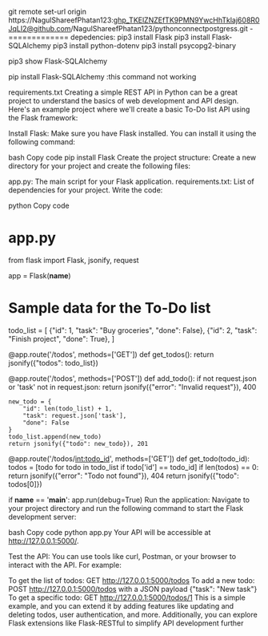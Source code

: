 
git remote set-url origin https://NagulShareefPhatan123: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@github.com/NagulShareefPhatan123/pythonconnectpostgress.git
-=============
depedencies:
pip3 install Flask
pip3 install Flask-SQLAlchemy
pip3 install python-dotenv
pip3 install psycopg2-binary

pip3 show Flask-SQLAlchemy

pip install Flask-SQLAlchemy :this command not working



requirements.txt
Creating a simple REST API in Python can be a great project to understand the basics of web development and API design. Here's an example project where we'll create a basic To-Do list API using the Flask framework:

Install Flask:
Make sure you have Flask installed. You can install it using the following command:

bash
Copy code
pip install Flask
Create the project structure:
Create a new directory for your project and create the following files:

app.py: The main script for your Flask application.
requirements.txt: List of dependencies for your project.
Write the code:

python
Copy code
# app.py
from flask import Flask, jsonify, request

app = Flask(__name__)

# Sample data for the To-Do list
todo_list = [
    {"id": 1, "task": "Buy groceries", "done": False},
    {"id": 2, "task": "Finish project", "done": True},
]

@app.route('/todos', methods=['GET'])
def get_todos():
    return jsonify({"todos": todo_list})

@app.route('/todos', methods=['POST'])
def add_todo():
    if not request.json or 'task' not in request.json:
        return jsonify({"error": "Invalid request"}), 400

    new_todo = {
        "id": len(todo_list) + 1,
        "task": request.json['task'],
        "done": False
    }
    todo_list.append(new_todo)
    return jsonify({"todo": new_todo}), 201

@app.route('/todos/<int:todo_id>', methods=['GET'])
def get_todo(todo_id):
    todos = [todo for todo in todo_list if todo['id'] == todo_id]
    if len(todos) == 0:
        return jsonify({"error": "Todo not found"}), 404
    return jsonify({"todo": todos[0]})

if __name__ == '__main__':
    app.run(debug=True)
Run the application:
Navigate to your project directory and run the following command to start the Flask development server:

bash
Copy code
python app.py
Your API will be accessible at http://127.0.0.1:5000/.

Test the API:
You can use tools like curl, Postman, or your browser to interact with the API. For example:

To get the list of todos: GET http://127.0.0.1:5000/todos
To add a new todo: POST http://127.0.0.1:5000/todos with a JSON payload {"task": "New task"}
To get a specific todo: GET http://127.0.0.1:5000/todos/1
This is a simple example, and you can extend it by adding features like updating and deleting todos, user authentication, and more. Additionally, you can explore Flask extensions like Flask-RESTful to simplify API development further
